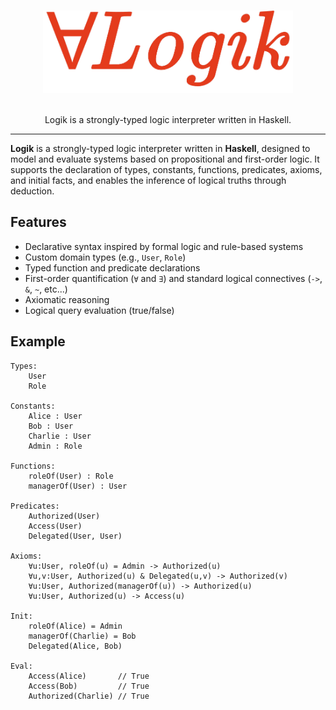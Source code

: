 <a id="readme-top"></a>
<div align="center">

</div>

<!-- PROJECT LOGO -->
<br />
<div align="center">
  <img src="logo.png" width="400">
  <p align="center">
    <br />
    Logik is a strongly-typed logic interpreter written in Haskell.
  </p>
</div>

---

**Logik** is a strongly-typed logic interpreter written in **Haskell**, designed to model and evaluate systems based on propositional and first-order logic. It supports the declaration of types, constants, functions, predicates, axioms, and initial facts, and enables the inference of logical truths through deduction.

## Features

- Declarative syntax inspired by formal logic and rule-based systems
- Custom domain types (e.g., `User`, `Role`)
- Typed function and predicate declarations
- First-order quantification (`∀` and `∃`) and standard logical connectives (`->`, `&`, `~`, etc...)
- Axiomatic reasoning
- Logical query evaluation (true/false)

## Example

```logik
Types:
    User
    Role

Constants:
    Alice : User
    Bob : User
    Charlie : User
    Admin : Role

Functions:
    roleOf(User) : Role
    managerOf(User) : User

Predicates:
    Authorized(User)
    Access(User)
    Delegated(User, User)

Axioms:
    ∀u:User, roleOf(u) = Admin -> Authorized(u)
    ∀u,v:User, Authorized(u) & Delegated(u,v) -> Authorized(v)
    ∀u:User, Authorized(managerOf(u)) -> Authorized(u)
    ∀u:User, Authorized(u) -> Access(u)

Init:
    roleOf(Alice) = Admin
    managerOf(Charlie) = Bob
    Delegated(Alice, Bob)

Eval:
    Access(Alice)       // True
    Access(Bob)         // True
    Authorized(Charlie) // True
```